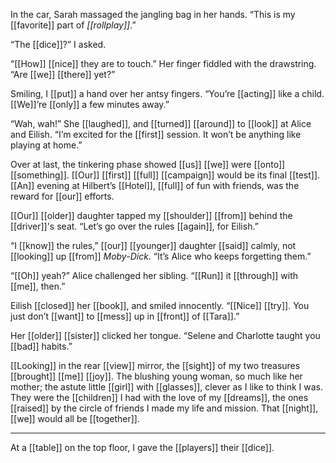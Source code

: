 In the car, Sarah massaged the jangling bag in her hands. “This is my [[favorite]] part of *[[rollplay]]*.”

“The [[dice]]?” I asked.

“[[How]] [[nice]] they are to touch.” Her finger fiddled with the drawstring. “Are [[we]] [[there]] yet?”

Smiling, I [[put]] a hand over her antsy fingers. “You’re [[acting]] like a child. [[We]]’re [[only]] a few minutes away.”

“Wah, wah!” She [[laughed]], and [[turned]] [[around]] to [[look]] at Alice and Eilish. “I’m excited for the [[first]] session. It won’t be anything like playing at home.” 

Over at last, the tinkering phase showed [[us]] [[we]] were [[onto]] [[something]]. [[Our]] [[first]] [[full]] [[campaign]] would be its final [[test]]. [[An]] evening at Hilbert’s [[Hotel]], [[full]] of fun with friends, was the reward for [[our]] efforts. 

[[Our]] [[older]] daughter tapped my [[shoulder]] [[from]] behind the [[driver]]'s seat. “Let’s go over the rules [[again]], for Eilish.”

“I [[know]] the rules,” [[our]] [[younger]] daughter [[said]] calmly, not [[looking]] up [[from]] *Moby-Dick*. “It’s Alice who keeps forgetting them.”

“[[Oh]] yeah?” Alice challenged her sibling. “[[Run]] it [[through]] with [[me]], then.”

Eilish [[closed]] her [[book]], and smiled innocently. “[[Nice]] [[try]]. You just don’t [[want]] to [[mess]] up in [[front]] of [[Tara]].”

Her [[older]] [[sister]] clicked her tongue. “Selene and Charlotte taught you [[bad]] habits.”

[[Looking]] in the rear [[view]] mirror, the [[sight]] of my two treasures [[brought]] [[me]] [[joy]]. The blushing young woman, so much like her mother; the astute little [[girl]] with [[glasses]], clever as I like to think I was. They were the [[children]] I had with the love of my [[dreams]], the ones [[raised]] by the circle of friends I made my life and mission. That [[night]], [[we]] would all be [[together]].

* * *

At a [[table]] on the top floor, I gave the [[players]] their [[dice]].
